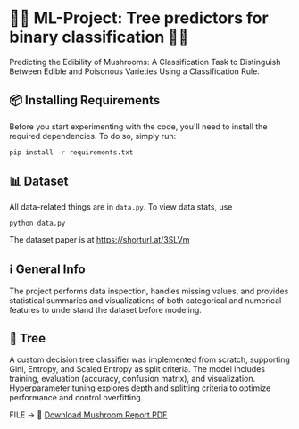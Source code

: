 
# 🧠🤖 ML-Project: Tree predictors for binary classification 🍄🍄

Predicting the Edibility of Mushrooms: A Classification Task to Distinguish Between Edible and Poisonous Varieties Using a Classification Rule.

## 📦 Installing Requirements

Before you start experimenting with the code, you'll need to install the required dependencies. To do so, simply run:

```bash
pip install -r requirements.txt
```

## 📊 Dataset

All data-related things are in `data.py`. To view data stats, use

```[bash]
python data.py
```

The dataset paper is at https://shorturl.at/3SLVm


## ℹ️ General Info

The project performs data inspection, handles missing values, and provides statistical summaries and visualizations of both categorical and numerical features to understand the dataset before modeling.

## 🌲 Tree

A custom decision tree classifier was implemented from scratch, supporting Gini, Entropy, and Scaled Entropy as split criteria.
The model includes training, evaluation (accuracy, confusion matrix), and visualization. Hyperparameter tuning explores depth and splitting criteria to optimize performance and control overfitting.



FILE -> 📄 [Download Mushroom Report PDF](Code_py3/Mashroom_Py3.pdf)



